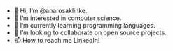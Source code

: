 - 👋 Hi, I’m @anarosaklinke.
- 👀 I’m interested in computer science.
- 🌱 I’m currently learning programming languages.
- 💞️ I’m looking to collaborate on open source projects.
- 📫 How to reach me LinkedIn!

<!---
anarosaklinke/anarosaklinke is a ✨ special ✨ repository because its `README.md` (this file) appears on your GitHub profile.
You can click the Preview link to take a look at your changes.
--->
